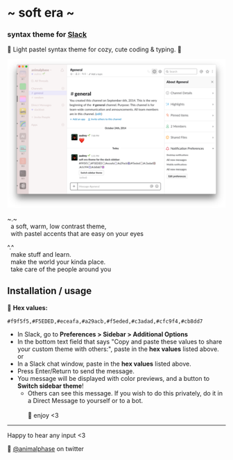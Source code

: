 # \~ soft era \~

### syntax theme for [Slack](https://slack.com/)

🌸 Light pastel syntax theme for cozy, cute coding & typing. 🌱

![soft era syntax theme screenshot](screenshot.png)

~.~
<br>&nbsp;&nbsp;a soft, warm, low contrast theme,
<br>&nbsp;&nbsp;with pastel accents that are easy on your eyes

^.^
<br>&nbsp;&nbsp;make stuff and learn.
<br>&nbsp;&nbsp;make the world your kinda place.
<br>&nbsp;&nbsp;take care of the people around you

## Installation / usage

🎨 **Hex values:**
```
#f9f5f5,#F5EDED,#eceafa,#a29acb,#f5eded,#c3adad,#cfc9f4,#cb8dd7
```

- In Slack, go to **Preferences > Sidebar > Additional Options**
- In the bottom text field that says "Copy and paste these values to share your custom theme with others:", paste in the **hex values** listed above.
or
- In a Slack chat window, paste in the **hex values** listed above.
- Press Enter/Return to send the message.
- You message will be displayed with color previews, and a button to **Switch sidebar theme**!
  - Others can see this message. If you wish to do this privately, do it in a Direct Message to yourself or to a bot.
<br><br>
💾 enjoy <3

---

Happy to hear any input <3

💖 [@animalphase](https://twitter.com/animalphase) on twitter

